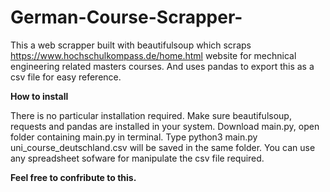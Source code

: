 # German-Course-Scrapper-
This a web scrapper built with beautifulsoup which scraps https://www.hochschulkompass.de/home.html website for mechnical engineering related masters courses. And uses pandas to export 
this as a csv file for easy reference. 

**How to install**

There is no particular installation required. 
Make sure beautifulsoup, requests and pandas are installed in your system. 
Download main.py, open folder containing main.py in terminal. Type python3 main.py
uni_course_deutschland.csv will be saved in the same folder.
You can use any spreadsheet sofware for manipulate the csv file required. 

**Feel free to confribute to this.**


